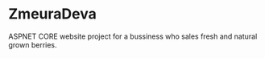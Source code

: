# ZmeuraDeva
ASPNET CORE website project for a bussiness who sales fresh and natural grown berries.  
